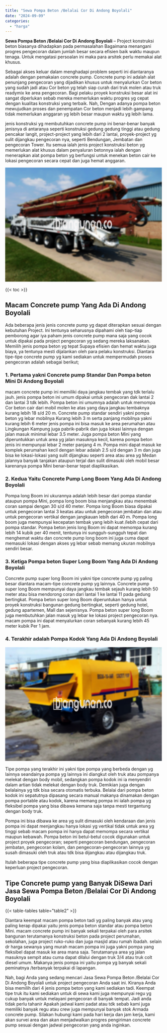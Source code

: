 ```yaml
---
title: "Sewa Pompa Beton /Belalai Cor Di Andong Boyolali"
date: "2024-09-09"
categories: 
  - "harga"
---
```


**Sewa Pompa Beton /Belalai Cor Di Andong Boyolali** – Project konstruksi beton biasanya dihadapkan pada permasalahan Bagaimana menangani progres pengecoran dalam jumlah besar secara efisien baik waktu maupun tenaga. Untuk mengatasi persoalan ini maka para arsitek perlu memakai alat khusus.

Sebagai akses keluar dalam menghadapi problem seperti ini diantaranya adalah dengan pemakaian concrete pump. Concrete pump ini adalah alat penunjang pengecoran yang dijadikan khusus untuk menyalurkan Cor beton yang sudah jadi atau Cor beton yg telah siap curah dari truk molen atau truk readymix ke area pengecoran. Bagi pelaku proyek konstruksi besar alat ini sangat diperlukan sebab mereka memerlukan waktu progres yg cepat dengan kualitas konstruksi yang terbaik. Nah, Dengan adanya pompa beton mewujudkan proses dan penempatan Cor beton menjadi lebih gampang tidak memerlukan anggaran yg lebih besar maupun waktu yg lebih lama.

jenis konstruksi yg membutuhkan concrete pump ini benar-benar banyak jenisnya di antaranya seperti konstruksi gedung gedung tinggi atau gedung pencakar langit, project-project yang lebih dari 2 lantai, proyek-project yg sulit dijangkau pengecoran nya, seperti Bendungan, Jembatan dan pengecoran Tower. Itu semua ialah jenis project konstruksi beton yg memerlukan alat khusus dalam penyaluran betonnya ialah dengan menerapkan alat pompa beton yg berfungsi untuk menekan beton cair ke lokasi pengecoran secara cepat dan juga hemat anggaran.

![Sewa Pompa Beton /Belalai Cor Di Andong Boyolali](/images/sewa-concrete-pump-18.png)

{{< toc >}}

## Macam Concrete pump Yang Ada Di Andong Boyolali

Ada beberapa jenis jenis concrete pump yg dapat diterapkan sesuai dengan kebutuhan Project. Ini tentunya seharusnya dipahami oleh tiap-tiap pemborong agar iya paham jenis concrete pump mana saja yang cocok untuk dipakai pada project pengecoran yg sedang mereka laksanakan. Memilih jenis pompa beton yg tepat Supaya efisien dan hemat waktu juga biaya, ya tentunya mesti dijalankan oleh para pelaku konstruksi. Diantara tipe-tipe concrete pump yg kami sediakan untuk mempermudah proses pengecoran adalah sebagai berikut;

### 1\. Pertama yakni Concrete pump Standar Dan Pompa beton Mini Di Andong Boyolali

macam concrete pump ini memiliki daya jangkau tembak yang tdk terlalu jauh. jenis pompa beton ini umum dipakai untuk pengecoran dak lantai 2 dan lantai 3 tdk lebih. Pompa beton ini umumnya adalah untuk memompa Cor beton cair dari mobil molen ke atas yang daya jangkau tembaknya kurang lebih 18 s/d 20 m. Concrete pump standar sendiri yakni pompa beton yg lebar mobilnya Kurang lebih 3 m serta panjang mobilnya yakni kurang lebih 6 meter jenis pompa ini bisa masuk ke area perumahan atau Lingkungan Kampung juga pabrik-pabrik dan juga lokasi lainnya dengan jalan masuk minimal lebar 3.5 meter. Juga pompa beton Mini yang diperuntukkan untuk area yg jalan masuknya kecil, karena pompa beton jenis ini mempunyai lebar 2 meter panjang 4 m. Pompa mini dapat masuk ke komplek perumahan kecil dengan lebar adalah 2.5 s/d dengan 3 m dan juga bisa ke lokasi-lokasi yang sulit dijangkau seperti area atau area yg Medan jalannya banyak tanjakan ataupun terjal dan sulit dimasuki oleh mobil besar karenanya pompa Mini benar-benar tepat diaplikasikan.

### 2\. Kedua Yaitu Concrete Pump Long Boom Yang Ada Di Andong Boyolali

Pompa long Boom ini ukurannya adalah lebih besar dari pompa standar ataupun pompa Mini, pompa long boom bisa menjangkau atau menembak coran sampai dengan 30 s/d 40 meter. Pompa long Boom biasa dipakai untuk pengecoran lantai 3 keatas atau untuk pengecoran jembatan dan atau untuk pengecoran vertikal dengan jangkauan lebih dari 40 m. Pompa long boom juga mempunyai kecepatan tembak yang lebih kuat /lebih cepat dari pompa standar. Pompa beton jenis long Boom ini dapat memompa kurang lebih 14 kubik per 40 menit, tentunya ini sungguh-sungguh tepat dan menghemat waktu dan concrete pump long boom ini juga cuma dapat memasuki lokasi dengan akses yg lebar sebab memang ukuran mobilnya sendiri besar.

### 3\. Ketiga Pompa beton Super Long Boom Yang Ada Di Andong Boyolali

Concrete pump super long Boom ini yakni tipe concrete pump yg paling besar diantara macam-tipe concrete pump yg lainnya. Concrete pump super long Boom mempunyai daya jangkau tembak sejauh kurang lebih 50 meter atau bisa mendorong coran dari lantai 1 ke lantai 11 pada gedung bertingkat. Pompa beton super long Boom diperuntukan hanya untuk proyek konstruksi bangunan gedung bertingkat, seperti gedung hotel, gedung apartemen, Mall dan sejenisnya. Pompa beton super long Boom juga membutuhkan jalan masuk yg lebar ke lokasi project pengecoran nya. macam pompa ini dapat menyalurkan coran sebanyak kurang lebih 45 meter kubik Per 1 jam.

### 4\. Terakhir adalah Pompa Kodok Yang Ada Di Andong Boyolali

![Sewa Pompa Beton /Belalai Cor Di Andong Boyolali](/images/sewa-concrete-pump-13.png)

Tipe pompa yang terakhir ini yakni tipe pompa yang berbeda dengan yg lainnya seandainya pompa yg lainnya ini diangkut oleh truk atau pompanya melekat dengan body mobil, sedangkan pompa kodok ini ia menyendiri dalam artian tidak melekat dengan body truk. Demikian juga dengan belalainya yg tdk bisa secara otomatis terbuka. Belalai dari pompa beton kodok ini sepatutnya dipasang secara manual makanya dinamakan dengan pompa portable atau kodok, karena memang pompa ini ialah pompa yg fleksibel pompa yang bisa dibawa kemana saja tanpa mesti tergantung dengan body truk.

Pompa ini bisa dibawa ke area yg sulit dimasuki oleh kendaraan dan jenis pompa ini dapat menjangkau hanya lokasi yg vertikal tidak untuk area yg tinggi sebab macam pompa ini hanya dapat memompa secara vertikal maupun kebawah. Pompa beton ini betul-betul cocok digunakan untuk project proyek pengecoran; seperti pengecoran bendungan, pengecoran jembatan, pengecoran kolam, dan pengecoran-pengecoran lainnya yg susah dimasuki oleh truk atau tdk bisa dijangkau atau dijangkau truk.

Itulah beberapa tipe concrete pump yang bisa diaplikasikan cocok dengan keperluan project pengecoran.

## Tipe Concrete pump yang Banyak DiSewa Dari Jasa Sewa Pompa Beton /Belalai Cor Di Andong Boyolali

{{< table-tables table="table2" >}}

Diantara keempat macam pompa beton tadi yg paling banyak atau yang paling kerap dipakai yaitu jenis pompa beton standar atau pompa beton Mini. macam concrete pump ini banyak sekali terpakai oleh para arsitek bangunan terutamanya konstruksi beton pada project perumahan, sekolahan, juga project ruko-ruko dan juga masjid atau rumah ibadah. selain dr harga sewanya yang murah macam pompa ini juga yakni pompa yang fleksibel dapat masuk ke area mana saja. Terutamanya area yg jalan masuknya sempit atau cuma dapat dilalui dengan truk 3/4 atau truk colt diesel umum. Makanya jenis pompa ini yaitu pompa yg banyak sekali peminatnya /terbanyak terpakai di lapangan.

Nah, bagi Anda yang sedang mencari Jasa Sewa Pompa Beton /Belalai Cor Di Andong Boyolali untuk project pengecoran Anda saat ini. Kiranya Anda bisa memilih dari 4 jenis pompa beton yang kami sediakan tadi. Keempat tipe truk itu kami sediakan untuk di sewa kami juga mempunyai regu yg cukup banyak untuk melayani pengecoran di banyak tempat. Jadi anda tidak perlu tahanir Apakah jadwal kami padat atau tdk sebab kami juga memiliki banyak regu atau crew juga mempunyai banyak stok Armada concrete pump. Silakan hubungi kami pada hari kerja dan jam kerja, kami akan survei area dan akan menjadwalkan progres pengiriman concrete pump sesuai dengan jadwal pengecoran yang anda inginkan.
